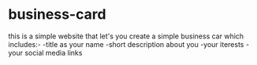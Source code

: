 # business-card

this is a simple website that let's you create a simple business car which includes:-
-title as your name
-short description about you
-your iterests
-your social media links
